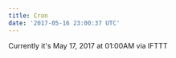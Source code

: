 ```yaml
---
title: Cron
date: '2017-05-16 23:00:37 UTC'
---
```


Currently it's May 17, 2017 at 01:00AM
via IFTTT
